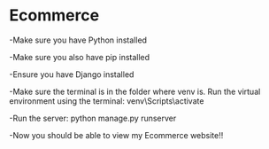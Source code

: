 # Ecommerce
-Make sure you have Python installed

-Make sure you also have pip installed

-Ensure you have Django installed

-Make sure the terminal is in the folder where venv is. Run the virtual environment using the terminal: venv\Scripts\activate

-Run the server: python manage.py runserver

-Now you should be able to view my Ecommerce website!!

